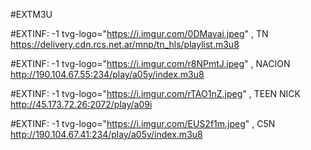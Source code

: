 #EXTM3U


#EXTINF: -1 tvg-logo="https://i.imgur.com/0DMavai.jpeg" , TN 
https://delivery.cdn.rcs.net.ar/mnp/tn_hls/playlist.m3u8

#EXTINF: -1 tvg-logo="https://i.imgur.com/r8NPmtJ.jpeg" , NACION 
http://190.104.67.55:234/play/a05y/index.m3u8

#EXTINF: -1 tvg-logo="https://i.imgur.com/rTAO1nZ.jpeg" , TEEN NICK 
http://45.173.72.26:2072/play/a09i

#EXTINF: -1 tvg-logo="https://i.imgur.com/EUS2f1m.jpeg" , C5N
http://190.104.67.41:234/play/a05v/index.m3u8

